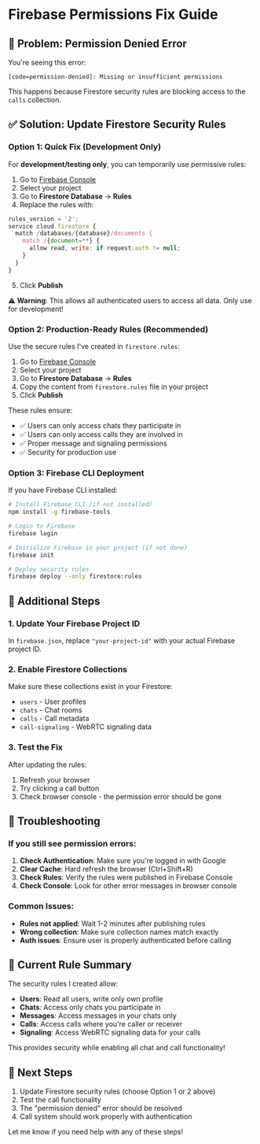 # Firebase Permissions Fix Guide

## 🚨 Problem: Permission Denied Error

You're seeing this error:
```
[code=permission-denied]: Missing or insufficient permissions
```

This happens because Firestore security rules are blocking access to the `calls` collection.

## ✅ Solution: Update Firestore Security Rules

### Option 1: Quick Fix (Development Only)

For **development/testing only**, you can temporarily use permissive rules:

1. Go to [Firebase Console](https://console.firebase.google.com/)
2. Select your project
3. Go to **Firestore Database** → **Rules**
4. Replace the rules with:

```javascript
rules_version = '2';
service cloud.firestore {
  match /databases/{database}/documents {
    match /{document=**} {
      allow read, write: if request.auth != null;
    }
  }
}
```

5. Click **Publish**

⚠️ **Warning**: This allows all authenticated users to access all data. Only use for development!

### Option 2: Production-Ready Rules (Recommended)

Use the secure rules I've created in `firestore.rules`:

1. Go to [Firebase Console](https://console.firebase.google.com/)
2. Select your project
3. Go to **Firestore Database** → **Rules**
4. Copy the content from `firestore.rules` file in your project
5. Click **Publish**

These rules ensure:
- ✅ Users can only access chats they participate in
- ✅ Users can only access calls they are involved in
- ✅ Proper message and signaling permissions
- ✅ Security for production use

### Option 3: Firebase CLI Deployment

If you have Firebase CLI installed:

```bash
# Install Firebase CLI (if not installed)
npm install -g firebase-tools

# Login to Firebase
firebase login

# Initialize Firebase in your project (if not done)
firebase init

# Deploy security rules
firebase deploy --only firestore:rules
```

## 🔧 Additional Steps

### 1. Update Your Firebase Project ID

In `firebase.json`, replace `"your-project-id"` with your actual Firebase project ID.

### 2. Enable Firestore Collections

Make sure these collections exist in your Firestore:
- `users` - User profiles
- `chats` - Chat rooms
- `calls` - Call metadata
- `call-signaling` - WebRTC signaling data

### 3. Test the Fix

After updating the rules:
1. Refresh your browser
2. Try clicking a call button
3. Check browser console - the permission error should be gone

## 🐛 Troubleshooting

### If you still see permission errors:

1. **Check Authentication**: Make sure you're logged in with Google
2. **Clear Cache**: Hard refresh the browser (Ctrl+Shift+R)
3. **Check Rules**: Verify the rules were published in Firebase Console
4. **Check Console**: Look for other error messages in browser console

### Common Issues:

- **Rules not applied**: Wait 1-2 minutes after publishing rules
- **Wrong collection**: Make sure collection names match exactly
- **Auth issues**: Ensure user is properly authenticated before calling

## 📝 Current Rule Summary

The security rules I created allow:

- **Users**: Read all users, write only own profile
- **Chats**: Access only chats you participate in
- **Messages**: Access messages in your chats only
- **Calls**: Access calls where you're caller or receiver
- **Signaling**: Access WebRTC signaling data for your calls

This provides security while enabling all chat and call functionality!

## 🎯 Next Steps

1. Update Firestore security rules (choose Option 1 or 2 above)
2. Test the call functionality
3. The "permission denied" error should be resolved
4. Call system should work properly with authentication

Let me know if you need help with any of these steps!
